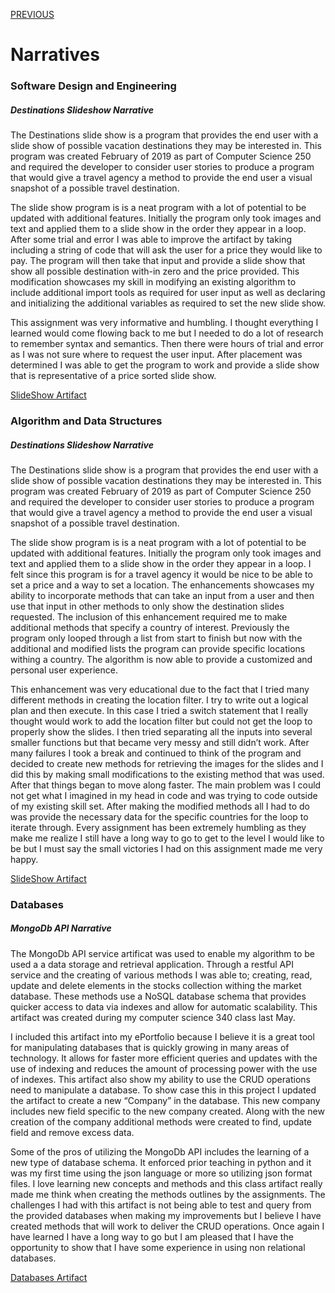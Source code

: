 [PREVIOUS](../index.md)

# Narratives

### Software Design and Engineering
##### Destinations Slideshow Narrative

   The Destinations slide show is a program that provides the end user with a slide show of possible vacation destinations they may be interested in. This program was created February of 2019 as part of Computer Science 250 and required the developer to consider user stories to produce a program that would give a travel agency a method to provide the end user a visual snapshot of a possible travel destination. 

The slide show program is is a neat program with a lot of potential to be updated with additional features. Initially the program only took images and text and applied them to a slide show in the order they appear in a loop. After some trial and error I was able to improve the artifact by taking including a string of code that will ask the user for a price they would like to pay. The program will then take that input and provide a slide show that show all possible destination with-in zero and the price provided. This modification showcases my skill in modifying an existing algorithm to include additional import tools as required for user input as well as declaring and initializing the additional variables as required to set the new slide show.

This assignment was very informative and humbling. I thought everything I learned would come flowing back to me but I needed to do a lot of research to remember syntax and semantics. Then there were hours of trial and error as I was not sure where to request the user input. After placement was determined I was able to get the program to work and provide a slide show that is representative of a price sorted slide show.

[SlideShow Artifact](artifacts/slideshow.md)

### Algorithm and Data Structures
##### Destinations Slideshow Narrative

The Destinations slide show is a program that provides the end user with a slide show of possible vacation destinations they may be interested in. This program was created February of 2019 as part of Computer Science 250 and required the developer to consider user stories to produce a program that would give a travel agency a method to provide the end user a visual snapshot of a possible travel destination.

The slide show program is is a neat program with a lot of potential to be updated with additional features. Initially the program only took images and text and applied them to a slide show in the order they appear in a loop. I felt since this program is for a travel agency it would be nice to be able to set a price and a way to set a location. 
The enhancements showcases my ability to incorporate methods that can take an input from a user and then use that input in other methods to only show the destination slides requested. The inclusion of this enhancement required me to make additional methods that specify a country of interest. Previously the program only looped through a list from start to finish but now with the additional and modified lists the program can provide specific locations withing a country. The algorithm is now able to provide a customized and personal user experience.

This enhancement was very educational due to the fact that I tried many different methods in creating the location filter. I try to write out a logical plan and then execute. In this case I tried a switch statement that I really thought would work to add the location filter but could not get the loop to properly show the slides. I then tried separating all the inputs into several smaller functions but that became very messy and still didn’t work. After many failures I took a break and continued to think of the program and decided to create new methods for retrieving the images for the slides and I did this by making small modifications to the existing method that was used. After that things began to move along faster. The main problem was I could not get what I imagined in my head in code and was trying to code outside of my existing skill set. After making the modified methods all I had to do was provide the necessary data for the specific countries for the loop to iterate through. Every assignment has been extremely humbling as they make me realize I still have a long way to go to get to the level I would like to be but I must say the small victories I had on this assignment made me very happy.


[SlideShow Artifact](artifacts/slideshow.md)


### Databases
##### MongoDb API Narrative

The MongoDb API service artificat was used to enable my algorithm to be used a a data storage and retrieval application. Through a restful API service and the creating of various methods I was able to; creating, read, update and delete elements in the stocks collection withing the market database. These methods use a NoSQL database schema that provides quicker access to data via indexes and allow for automatic scalability. This artifact was created during my computer science 340 class last May.

I included this artifact into my ePortfolio because I believe it is a great tool for manipulating databases that is quickly growing in many areas of technology. It allows for faster more efficient queries and updates with the use of indexing and reduces the amount of processing power with the use of indexes. This artifact also show my ability to use the CRUD operations need to manipulate a database. To show case this in this project I updated the artifact to create a new “Company” in the database. This new company includes new field specific to the new company created. Along with the new creation of the company additional methods were created to find, update field and remove excess data.

Some of the pros of utilizing the MongoDb API includes the learning of a new type of database schema. It enforced prior teaching in python and it was my first time using the json language or more so utilizing json format files. I love learning new concepts and methods and this class artifact really made me think when creating the methods outlines by the assignments. The challenges I had with this artifact is not being able to test and query from the provided databases when making my improvements but I believe I have created methods that will work to deliver the CRUD operations. Once again I have learned I have a long way to go but I am pleased that I have the opportunity to show that I have some experience in using non relational databases.

[Databases Artifact](artifacts/Databases.md)
